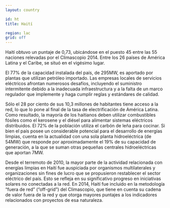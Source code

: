 ```yaml
---
layout: country

id: ht
title: Haití

region: lac
grid: off
---
```

Haití obtuvo un puntaje de 0,73, ubicándose en el puesto 45 entre las 55 naciones relevadas por el Climascopio 2014. Entre los 26 países de América Latina y el Caribe, se situó en el vigésimo lugar.

El 77% de la capacidad instalada del país, de 295MW, es aportado por plantas que utilizan petróleo importado. Las empresas locales de servicios eléctricos afrontan numerosos desafíos, incluyendo el suministro intermitente debido a la inadecuada infraestructura y a la falta de un marco regulador que implemente y haga cumplir reglas y estándares de calidad.

Sólo el 28 por ciento de sus 10,3 millones de habitantes tiene acceso a la red, lo que lo pone al final de la tasa de electrificación de América Latina. Como resultado, la mayoría de los haitianos deben utilizar combustibles fósiles como el kerosene y el diésel para alimentar sistemas eléctricos distribuidos. El 72% de la población utiliza el carbón de leña para cocinar. Si bien el país posee un considerable potencial para el desarrollo de energías limpias, cuenta en la actualidad con una sola planta hidroeléctrica (de 54MW) que responde por aproximadamente el 19% de su capacidad de generación, a la que se suman otras pequeñas centrales hidroeléctricas que aportan 7MW.

Desde el terremoto de 2010, la mayor parte de la actividad relacionada con energías limpias en Haití fue auspiciada por organismos multilaterales y organizaciones sin fines de lucro que se propusieron restablecer el sector eléctrico del país. Esto se refleja en su significativo progreso en iniciativas solares no conectadas a la red. En 2014, Haití fue incluido en la metodología “fuera de red” (“off-grid”) del Climascopio, que tiene en cuenta su cadena de valor fuera de la red y que otorga mayores puntajes a los indicadores relacionados con proyectos de esa naturaleza.